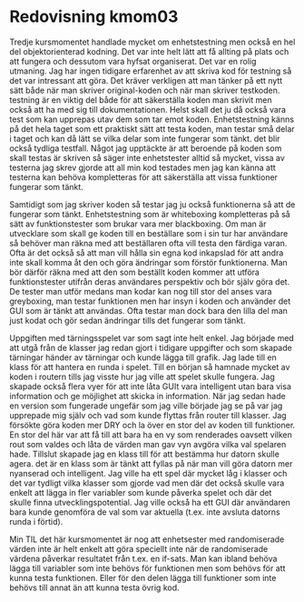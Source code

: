 ---
---
Redovisning kmom03
=========================

Tredje kursmomentet handlade mycket om enhetstestning men också en hel del objektorienterad kodning. Det var inte helt lätt att få allting på plats och att fungera och dessutom vara hyfsat organiserat. Det var en rolig utmaning. Jag har ingen tidigare erfarenhet av att skriva kod för testning så det var intressant att göra. Det kräver verkligen att man tänker på ett nytt sätt både när man skriver original-koden och när man skriver testkoden. testning är en viktig del både för att säkerställa koden man skrivit men också att ha med sig till dokumentationen. Helst skall det ju då också vara test som kan upprepas utav dem som tar emot koden. Enhetstestning känns på det hela taget som ett praktiskt sätt att testa koden, man testar små delar i taget och kan då lätt se vilka delar som inte fungerar som tänkt. det blir också tydliga testfall. Något jag upptäckte är att beroende på koden som skall testas är skriven så säger inte enhetstester alltid så mycket, vissa av testerna jag skrev gjorde att all min kod testades men jag kan känna att testerna kan behöva kompletteras för att säkerställa att vissa funktioner fungerar som tänkt.

Samtidigt som jag skriver koden så testar jag ju också funktionerna så att de fungerar som tänkt. Enhetstestning som är whiteboxing kompletteras på så sätt av funktionstester som brukar vara mer blackboxing. Om man är utvecklare som skall ge koden till en beställare som i sin tur har användare så behöver man räkna med att beställaren ofta vill testa den färdiga varan. Ofta är det också så att man vill hålla sin egna kod inkapslad för att andra inte skall komma åt den och göra ändringar som förstör funktionerna. Man bör därför räkna med att den som beställt koden kommer att utföra funktionstester utifrån deras användares perspektiv och bör själv göra det. De tester man utför medans man kodar kan nog till stor del anses vara greyboxing, man testar funktionen men har insyn i koden och använder det GUI som är tänkt att användas. Ofta testar man dock bara den lilla del man just kodat och gör sedan ändringar tills det fungerar som tänkt.

Uppgiften med tärningsspelet var som sagt inte helt enkel. Jag började med att utgå från de klasser jag redan gjort i tidigare uppgifter och som skapade tärningar händer av tärningar och kunde lägga till grafik. Jag lade till en klass för att hantera en runda i spelet. Till en början så hamnade mycket av koden i routern tills jag visste hur jag ville att spelet skulle fungera. Jag skapade också flera vyer för att inte låta GUIt vara intelligent utan bara visa information och ge möjlighet att skicka in information. När jag sedan hade en version som fungerade ungefär som jag ville började jag se på var jag upprepade mig själv och vad som kunde flyttas från router till klasser. Jag försökte göra koden mer DRY och la över en stor del av koden till funktioner. En stor del här var att få till att bara ha en vy som renderades oavsett vilken rout som valdes och låta de värden man gav vyn avgöra vilka val spelaren hade. Tillslut skapade jag en klass till för att bestämma hur datorn skulle agera. det är en klass som är tänkt att fyllas på när man vill göra datorn mer nyanserad och intelligent. Jag ville ha ett spel där mycket låg i klasser och det var tydligt vilka klasser som gjorde vad men där det också skulle vara enkelt att lägga in fler variabler som kunde påverka spelet och där det skulle finna utvecklingspotential. Jag ville också ha ett GUI där användaren bara kunde genomföra de val som var aktuella (t.ex. inte avsluta datorns runda i förtid).

Min TIL det här kursmomentet är nog att enhetsester med randomiserade värden inte är helt enkelt att göra speciellt inte när de randomiserade värdena påverkar resultatet från t.ex. en if-sats. Man kan ibland behöva lägga till variabler som inte behövs för funktionen men som behövs för att kunna testa funktionen. Eller för den delen lägga till funktioner som inte behövs till annat än att kunna testa övrig kod.
